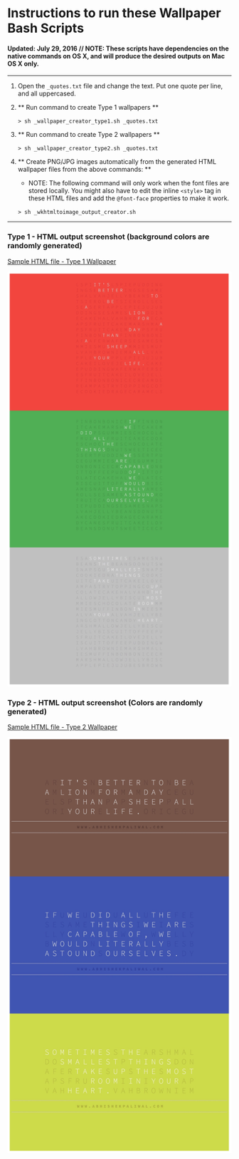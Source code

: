 # Instructions to run these Wallpaper Bash Scripts

#### Updated: July 29, 2016 // NOTE: These scripts have dependencies on the native commands on OS X, and will produce the desired outputs on Mac OS X only.   

------------

1. Open the `_quotes.txt` file and change the text. Put one quote per line, and all uppercased.

1. ** Run command to create Type 1 wallpapers **

	```
	> sh _wallpaper_creator_type1.sh _quotes.txt
	```

2. ** Run command to create Type 2 wallpapers **

	```
	> sh _wallpaper_creator_type2.sh _quotes.txt
	```

3. ** Create PNG/JPG images automatically from the generated HTML wallpaper files from the above commands: **

	* NOTE: The following command will only work when the font files are stored locally. You might also have to edit the inline `<style>` tag in these HTML files and add the `@font-face` properties to make it work.

	```
	> sh _wkhtmltoimage_output_creator.sh
	```

-----------------

### Type 1 - HTML output screenshot (background colors are randomly generated)
[Sample HTML file - Type 1 Wallpaper](_sample_output/Type1-12-Words-Sometimes-The-Smallest-Things-Take-Up-The-Most-Room-In-Your-Heart.html)

![type1-wallpaper-samples.jpg](_sample_output/type1-samples.jpg)

### Type 2 - HTML output screenshot (Colors are randomly generated)
[Sample HTML file - Type 2 Wallpaper](_sample_output/Type2-12-Words-Sometimes-The-Smallest-Things-Take-Up-The-Most-Room-In-Your-Heart.html)

![type2-wallpaper-samples.jpg](_sample_output/type2-samples.jpg)
